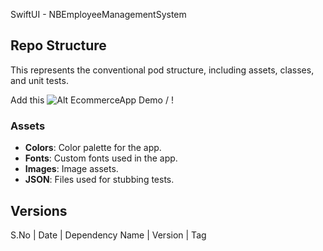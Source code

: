 SwiftUI - NBEmployeeManagementSystem

## Repo Structure

This represents the conventional pod structure, including assets, classes, and unit tests.

Add this ![ Alt EcommerceApp Demo](EcommerceApp.gif) / ! [](EcommerceApp.gif)

### Assets
- **Colors**: Color palette for the app.
- **Fonts**: Custom fonts used in the app.
- **Images**: Image assets.
- **JSON**: Files used for stubbing tests.


## Versions

S.No | Date | Dependency Name | Version | Tag
